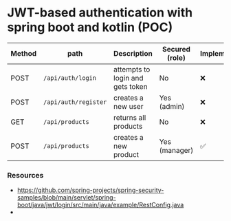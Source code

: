 # JWT-based authentication with spring boot and kotlin (POC)

| Method | path                 | Description                      | Secured (role) | Implemented |
|--------|----------------------|----------------------------------|----------------|-------------|
| POST   | `/api/auth/login`    | attempts to login and gets token | No             | ❌           |
| POST   | `/api/auth/register` | creates a new user               | Yes (admin)    | ❌           |
| GET    | `/api/products`      | returns all products             | No             | ❌           |
| POST   | `/api/products`      | creates a new product            | Yes (manager)  | ✅           |


### Resources

- https://github.com/spring-projects/spring-security-samples/blob/main/servlet/spring-boot/java/jwt/login/src/main/java/example/RestConfig.java
- 